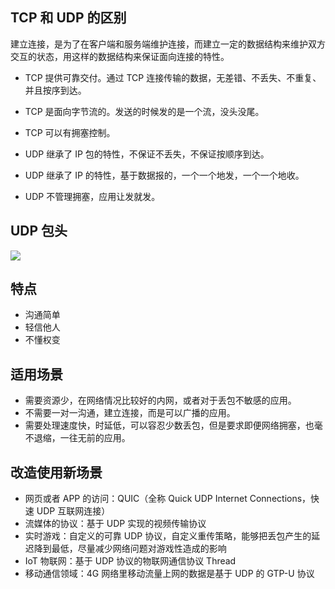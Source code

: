 ## TCP 和 UDP 的区别

建立连接，是为了在客户端和服务端维护连接，而建立一定的数据结构来维护双方交互的状态，用这样的数据结构来保证面向连接的特性。

- TCP 提供可靠交付。通过 TCP 连接传输的数据，无差错、不丢失、不重复、并且按序到达。
- TCP 是面向字节流的。发送的时候发的是一个流，没头没尾。
- TCP 可以有拥塞控制。

- UDP 继承了 IP 包的特性，不保证不丢失，不保证按顺序到达。
- UDP 继承了 IP 的特性，基于数据报的，一个一个地发，一个一个地收。
- UDP 不管理拥塞，应用让发就发。

## UDP 包头

![](https://blog-1252173264.cos.ap-shanghai.myqcloud.com/1650092657592-a72a3af7-ee97-4519-99d9-12475f5eadb6.png)

## 特点

- 沟通简单
- 轻信他人
- 不懂权变

## 适用场景

- 需要资源少，在网络情况比较好的内网，或者对于丢包不敏感的应用。
- 不需要一对一沟通，建立连接，而是可以广播的应用。
- 需要处理速度快，时延低，可以容忍少数丢包，但是要求即便网络拥塞，也毫不退缩，一往无前的应用。

## 改造使用新场景

- 网页或者 APP 的访问：QUIC（全称 Quick UDP Internet Connections，快速 UDP 互联网连接）
- 流媒体的协议：基于 UDP 实现的视频传输协议
- 实时游戏：自定义的可靠 UDP 协议，自定义重传策略，能够把丢包产生的延迟降到最低，尽量减少网络问题对游戏性造成的影响
- IoT 物联网：基于 UDP 协议的物联网通信协议 Thread
- 移动通信领域：4G 网络里移动流量上网的数据是基于 UDP 的 GTP-U 协议

